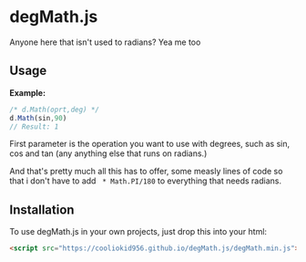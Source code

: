 # degMath.js
Anyone here that isn't used to radians? Yea me too

## Usage

**Example:**
```js
/* d.Math(oprt,deg) */
d.Math(sin,90)
// Result: 1
```
First parameter is the operation you want to use with degrees, such as sin, cos and tan (any anything else that runs on radians.)

And that's pretty much all this has to offer, some measly lines of code so that i don't have to add ` * Math.PI/180` to everything that needs radians.
## Installation

To use degMath.js in your own projects, just drop this into your html:
```html
<script src="https://cooliokid956.github.io/degMath.js/degMath.min.js"></script>
```
